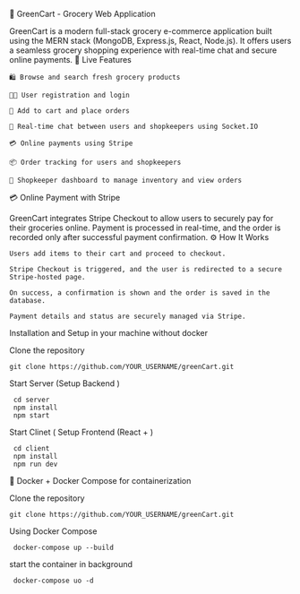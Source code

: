 🛒 GreenCart - Grocery Web Application

GreenCart is a modern full-stack grocery e-commerce application built using the MERN stack (MongoDB, Express.js, React, Node.js). It offers users a seamless grocery shopping experience with real-time chat and secure online payments.
🚀 Live Features

    🛍️ Browse and search fresh grocery products

    👨‍💻 User registration and login

    🧺 Add to cart and place orders

    💬 Real-time chat between users and shopkeepers using Socket.IO

    💳 Online payments using Stripe

    📦 Order tracking for users and shopkeepers

    🛒 Shopkeeper dashboard to manage inventory and view orders

💳 Online Payment with Stripe

GreenCart integrates Stripe Checkout to allow users to securely pay for their groceries online. Payment is processed in real-time, and the order is recorded only after successful payment confirmation.
⚙️ How It Works

    Users add items to their cart and proceed to checkout.

    Stripe Checkout is triggered, and the user is redirected to a secure Stripe-hosted page.

    On success, a confirmation is shown and the order is saved in the database.

    Payment details and status are securely managed via Stripe.



 Installation and Setup in your machine  without docker 

  Clone the repository

    git clone https://github.com/YOUR_USERNAME/greenCart.git

  Start Server (Setup Backend )

     cd server
     npm install
     npm start 

  Start Clinet ( Setup Frontend (React + )
  
     cd client 
     npm install 
     npm run dev 
     
🐳 Docker + Docker Compose for containerization

  Clone the repository

    git clone https://github.com/YOUR_USERNAME/greenCart.git

  Using Docker Compose

     docker-compose up --build

 start the container in background 

     docker-compose uo -d 

     
 

    
    

